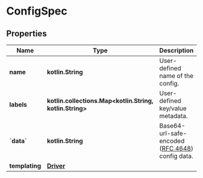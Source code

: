 # ConfigSpec

## Properties

| Name                 | Type                                                           | Description                                                                                      | Notes      |
|----------------------|----------------------------------------------------------------|--------------------------------------------------------------------------------------------------|------------|
| **name**             | **kotlin.String**                                              | User-defined name of the config.                                                                 | [optional] |
| **labels**           | **kotlin.collections.Map&lt;kotlin.String, kotlin.String&gt;** | User-defined key/value metadata.                                                                 | [optional] |
| **&#x60;data&#x60;** | **kotlin.String**                                              | Base64-url-safe-encoded ([RFC 4648](https://tools.ietf.org/html/rfc4648#section-5)) config data. | [optional] |
| **templating**       | [**Driver**](Driver.md)                                        |                                                                                                  | [optional] |




